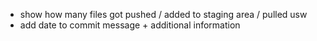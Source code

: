 - show how many files got pushed / added to staging area / pulled usw
- add date to commit message + additional information